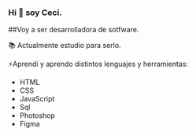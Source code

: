 


### Hi 👋 soy Ceci.

##Voy a ser desarrolladora de sotfware.

📚 Actualmente estudio para serlo.

⚡Aprendí y aprendo distintos lenguajes y herramientas:

- HTML
- CSS
- JavaScript
- Sql
- Photoshop
- Figma




